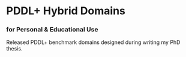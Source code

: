 # PDDL+ Hybrid Domains
### for Personal & Educational Use

Released PDDL+ benchmark domains designed during writing my PhD thesis.
